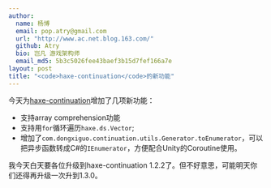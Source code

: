 ```yaml
---
author:
  name: 杨博
  email: pop.atry@gmail.com
  url: "http://www.ac.net.blog.163.com/"
  github: Atry
  bio: 岂凡 游戏架构师
  email_md5: 5b3c5026fee43baef3b15d7fef166a7e
layout: post
title: "<code>haxe-continuation</code>的新功能"
---
```


今天为<a href='https://github.com/Atry/haxe-continuation'>haxe-continuation</a>增加了几项新功能：

 * 支持array comprehension功能
 * 支持用`for`循环遍历`haxe.ds.Vector`;
 * 增加了`com.dongxiguo.continuation.utils.Generator.toEnumerator`，可以把异步函数转成C#的`IEnumerator`，方便配合Unity的Coroutine使用。

我今天白天要各位升级到haxe-continuation 1.2.2了。但不好意思，可能明天你们还得再升级一次升到1.3.0。
